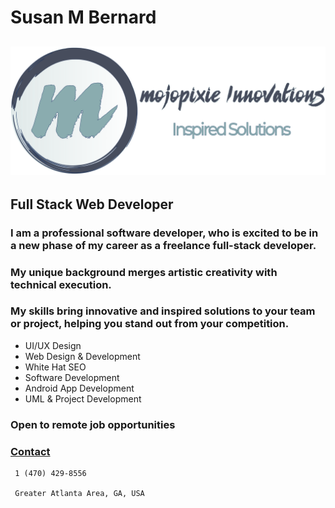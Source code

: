 # Susan M Bernard
## ![Alt](/assets/image/logo/heroLogo.svg "SmB")
## Full Stack Web Developer
### I am a professional software developer, who is excited to be in a new phase of my career as a freelance full-stack developer.
### My unique background merges artistic creativity with technical execution.
### My skills bring innovative and inspired solutions to your team or project, helping you stand out from your competition.
                
* UI/UX Design
* Web Design & Development 
* White Hat SEO			
* Software Development
* Android App Development
* UML & Project Development

### Open to remote job opportunities
### [Contact](http://smbernard.tech/#contact) 

~~~~
 1 (470) 429-8556

 Greater Atlanta Area, GA, USA
~~~~
 
